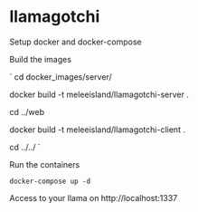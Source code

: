 # llamagotchi

Setup docker and docker-compose

Build the images


 `
 cd docker_images/server/
 
 docker build -t meleeisland/llamagotchi-server .
 
 cd ../web
 
 docker build -t meleeisland/llamagotchi-client .
 
 cd ../../
 `
 
Run the containers

 `docker-compose up -d`


Access to your llama on http://localhost:1337
